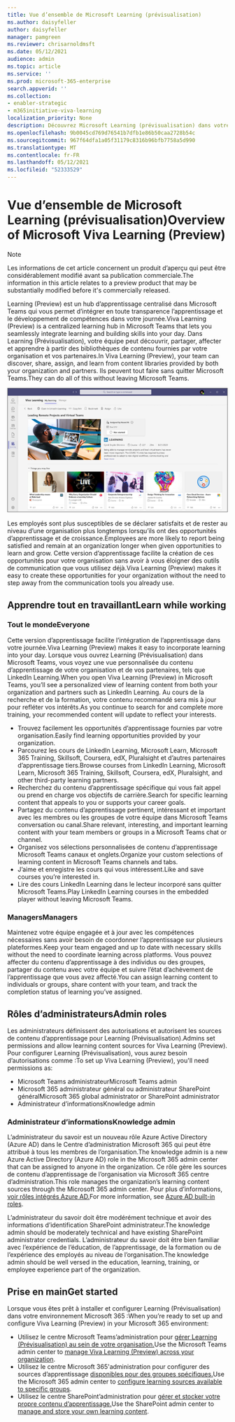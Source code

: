 ```yaml
---
title: Vue d’ensemble de Microsoft Learning (prévisualisation)
ms.author: daisyfeller
author: daisyfeller
manager: pamgreen
ms.reviewer: chrisarnoldmsft
ms.date: 05/12/2021
audience: admin
ms.topic: article
ms.service: ''
ms.prod: microsoft-365-enterprise
search.appverid: ''
ms.collection:
- enabler-strategic
- m365initiative-viva-learning
localization_priority: None
description: Découvrez Microsoft Learning (prévisualisation) dans votre environnement Microsoft 365 web.
ms.openlocfilehash: 9b0045cd769d76541b7dfb1e86b50caa2728b54c
ms.sourcegitcommit: 967f64dfa1a05f31179c8316b96bfb7758a5d990
ms.translationtype: MT
ms.contentlocale: fr-FR
ms.lasthandoff: 05/12/2021
ms.locfileid: "52333529"
---
```

# <a name="overview-of-microsoft-viva-learning-preview"></a><span data-ttu-id="bd34c-103">Vue d’ensemble de Microsoft Learning (prévisualisation)</span><span class="sxs-lookup"><span data-stu-id="bd34c-103">Overview of Microsoft Viva Learning (Preview)</span></span> 

> [!NOTE]
> <span data-ttu-id="bd34c-104">Les informations de cet article concernent un produit d’aperçu qui peut être considérablement modifié avant sa publication commerciale.</span><span class="sxs-lookup"><span data-stu-id="bd34c-104">The information in this article relates to a preview product that may be substantially modified before it's commercially released.</span></span> 

<span data-ttu-id="bd34c-105">Learning (Preview) est un hub d’apprentissage centralisé dans Microsoft Teams qui vous permet d’intégrer en toute transparence l’apprentissage et le développement de compétences dans votre journée.</span><span class="sxs-lookup"><span data-stu-id="bd34c-105">Viva Learning (Preview) is a centralized learning hub in Microsoft Teams that lets you seamlessly integrate learning and building skills into your day.</span></span> <span data-ttu-id="bd34c-106">Dans Learning (Prévisualisation), votre équipe peut découvrir, partager, affecter et apprendre à partir des bibliothèques de contenu fournies par votre organisation et vos partenaires.</span><span class="sxs-lookup"><span data-stu-id="bd34c-106">In Viva Learning (Preview), your team can discover, share, assign, and learn from content libraries provided by both your organization and partners.</span></span> <span data-ttu-id="bd34c-107">Ils peuvent tout faire sans quitter Microsoft Teams.</span><span class="sxs-lookup"><span data-stu-id="bd34c-107">They can do all of this without leaving Microsoft Teams.</span></span>

   ![Capture d’écran de la page d’accueil De Learning (Prévisualisation) Teams.](../media/learning/learning-home-teams.png)
 
<span data-ttu-id="bd34c-109">Les employés sont plus susceptibles de se déclarer satisfaits et de rester au niveau d’une organisation plus longtemps lorsqu’ils ont des opportunités d’apprentissage et de croissance.</span><span class="sxs-lookup"><span data-stu-id="bd34c-109">Employees are more likely to report being satisfied and remain at an organization longer when given opportunities to learn and grow.</span></span> <span data-ttu-id="bd34c-110">Cette version d’apprentissage facilite la création de ces opportunités pour votre organisation sans avoir à vous éloigner des outils de communication que vous utilisez déjà.</span><span class="sxs-lookup"><span data-stu-id="bd34c-110">Viva Learning (Preview) makes it easy to create these opportunities for your organization without the need to step away from the communication tools you already use.</span></span>

## <a name="learn-while-working"></a><span data-ttu-id="bd34c-111">Apprendre tout en travaillant</span><span class="sxs-lookup"><span data-stu-id="bd34c-111">Learn while working</span></span>

### <a name="everyone"></a><span data-ttu-id="bd34c-112">Tout le monde</span><span class="sxs-lookup"><span data-stu-id="bd34c-112">Everyone</span></span>

<span data-ttu-id="bd34c-113">Cette version d’apprentissage facilite l’intégration de l’apprentissage dans votre journée.</span><span class="sxs-lookup"><span data-stu-id="bd34c-113">Viva Learning (Preview) makes it easy to incorporate learning into your day.</span></span> <span data-ttu-id="bd34c-114">Lorsque vous ouvrez Learning (Prévisualisation) dans Microsoft Teams, vous voyez une vue personnalisée du contenu d’apprentissage de votre organisation et de vos partenaires, tels que LinkedIn Learning.</span><span class="sxs-lookup"><span data-stu-id="bd34c-114">When you open Viva Learning (Preview) in Microsoft Teams, you’ll see a personalized view of learning content from both your organization and partners such as LinkedIn Learning.</span></span> <span data-ttu-id="bd34c-115">Au cours de la recherche et de la formation, votre contenu recommandé sera mis à jour pour refléter vos intérêts.</span><span class="sxs-lookup"><span data-stu-id="bd34c-115">As you continue to search for and complete more training, your recommended content will update to reflect your interests.</span></span>

- <span data-ttu-id="bd34c-116">Trouvez facilement les opportunités d’apprentissage fournies par votre organisation.</span><span class="sxs-lookup"><span data-stu-id="bd34c-116">Easily find learning opportunities provided by your organization.</span></span>
- <span data-ttu-id="bd34c-117">Parcourez les cours de LinkedIn Learning, Microsoft Learn, Microsoft 365 Training, Skillsoft, Coursera, edX, Pluralsight et d’autres partenaires d’apprentissage tiers.</span><span class="sxs-lookup"><span data-stu-id="bd34c-117">Browse courses from LinkedIn Learning, Microsoft Learn, Microsoft 365 Training, Skillsoft, Coursera, edX, Pluralsight, and other third-party learning partners.</span></span>
- <span data-ttu-id="bd34c-118">Recherchez du contenu d’apprentissage spécifique qui vous fait appel ou prend en charge vos objectifs de carrière.</span><span class="sxs-lookup"><span data-stu-id="bd34c-118">Search for specific learning content that appeals to you or supports your career goals.</span></span>
- <span data-ttu-id="bd34c-119">Partagez du contenu d’apprentissage pertinent, intéressant et important avec les membres ou les groupes de votre équipe dans Microsoft Teams conversation ou canal.</span><span class="sxs-lookup"><span data-stu-id="bd34c-119">Share relevant, interesting, and important learning content with your team members or groups in a Microsoft Teams chat or channel.</span></span>
- <span data-ttu-id="bd34c-120">Organisez vos sélections personnalisées de contenu d’apprentissage Microsoft Teams canaux et onglets.</span><span class="sxs-lookup"><span data-stu-id="bd34c-120">Organize your custom selections of learning content in Microsoft Teams channels and tabs.</span></span>
- <span data-ttu-id="bd34c-121">J’aime et enregistre les cours qui vous intéressent.</span><span class="sxs-lookup"><span data-stu-id="bd34c-121">Like and save courses you’re interested in.</span></span>
- <span data-ttu-id="bd34c-122">Lire des cours LinkedIn Learning dans le lecteur incorporé sans quitter Microsoft Teams.</span><span class="sxs-lookup"><span data-stu-id="bd34c-122">Play LinkedIn Learning courses in the embedded player without leaving Microsoft Teams.</span></span>

### <a name="managers"></a><span data-ttu-id="bd34c-123">Managers</span><span class="sxs-lookup"><span data-stu-id="bd34c-123">Managers</span></span>

<span data-ttu-id="bd34c-124">Maintenez votre équipe engagée et à jour avec les compétences nécessaires sans avoir besoin de coordonner l’apprentissage sur plusieurs plateformes.</span><span class="sxs-lookup"><span data-stu-id="bd34c-124">Keep your team engaged and up to date with necessary skills without the need to coordinate learning across platforms.</span></span> <span data-ttu-id="bd34c-125">Vous pouvez affecter du contenu d’apprentissage à des individus ou des groupes, partager du contenu avec votre équipe et suivre l’état d’achèvement de l’apprentissage que vous avez affecté.</span><span class="sxs-lookup"><span data-stu-id="bd34c-125">You can assign learning content to individuals or groups, share content with your team, and track the completion status of learning you’ve assigned.</span></span>

## <a name="admin-roles"></a><span data-ttu-id="bd34c-126">Rôles d’administrateurs</span><span class="sxs-lookup"><span data-stu-id="bd34c-126">Admin roles</span></span>

<span data-ttu-id="bd34c-127">Les administrateurs définissent des autorisations et autorisent les sources de contenu d’apprentissage pour Learning (Prévisualisation).</span><span class="sxs-lookup"><span data-stu-id="bd34c-127">Admins set permissions and allow learning content sources for Viva Learning (Preview).</span></span> <span data-ttu-id="bd34c-128">Pour configurer Learning (Prévisualisation), vous aurez besoin d’autorisations comme :</span><span class="sxs-lookup"><span data-stu-id="bd34c-128">To set up Viva Learning (Preview), you'll need permissions as:</span></span>

- <span data-ttu-id="bd34c-129">Microsoft Teams administrateur</span><span class="sxs-lookup"><span data-stu-id="bd34c-129">Microsoft Teams admin</span></span>
- <span data-ttu-id="bd34c-130">Microsoft 365 administrateur général ou administrateur SharePoint général</span><span class="sxs-lookup"><span data-stu-id="bd34c-130">Microsoft 365 global administrator or SharePoint administrator</span></span>
- <span data-ttu-id="bd34c-131">Administrateur d’informations</span><span class="sxs-lookup"><span data-stu-id="bd34c-131">Knowledge admin</span></span>

### <a name="knowledge-admin"></a><span data-ttu-id="bd34c-132">Administrateur d’informations</span><span class="sxs-lookup"><span data-stu-id="bd34c-132">Knowledge admin</span></span>

<span data-ttu-id="bd34c-133">L’administrateur du savoir est un nouveau rôle Azure Active Directory (Azure AD) dans le Centre d’administration Microsoft 365 qui peut être attribué à tous les membres de l’organisation.</span><span class="sxs-lookup"><span data-stu-id="bd34c-133">The knowledge admin is a new Azure Active Directory (Azure AD) role in the Microsoft 365 admin center that can be assigned to anyone in the organization.</span></span> <span data-ttu-id="bd34c-134">Ce rôle gère les sources de contenu d’apprentissage de l’organisation via Microsoft 365 centre d’administration.</span><span class="sxs-lookup"><span data-stu-id="bd34c-134">This role manages the organization’s learning content sources through the Microsoft 365 admin center.</span></span> <span data-ttu-id="bd34c-135">Pour plus d’informations, [voir rôles intégrés Azure AD.](/azure/active-directory/roles/permissions-reference#knowledge-administrator)</span><span class="sxs-lookup"><span data-stu-id="bd34c-135">For more information, see [Azure AD built-in roles](/azure/active-directory/roles/permissions-reference#knowledge-administrator).</span></span>

<span data-ttu-id="bd34c-136">L’administrateur du savoir doit être modérément technique et avoir des informations d’identification SharePoint administrateur.</span><span class="sxs-lookup"><span data-stu-id="bd34c-136">The knowledge admin should be moderately technical and have existing SharePoint administrator credentials.</span></span> <span data-ttu-id="bd34c-137">L’administrateur du savoir doit être bien familiar avec l’expérience de l’éducation, de l’apprentissage, de la formation ou de l’expérience des employés au niveau de l’organisation.</span><span class="sxs-lookup"><span data-stu-id="bd34c-137">The knowledge admin should be well versed in the education, learning, training, or employee experience part of the organization.</span></span>

## <a name="get-started"></a><span data-ttu-id="bd34c-138">Prise en main</span><span class="sxs-lookup"><span data-stu-id="bd34c-138">Get started</span></span>

<span data-ttu-id="bd34c-139">Lorsque vous êtes prêt à installer et configurer Learning (Prévisualisation) dans votre environnement Microsoft 365 :</span><span class="sxs-lookup"><span data-stu-id="bd34c-139">When you’re ready to set up and configure Viva Learning (Preview) in your Microsoft 365 environment:</span></span>

- <span data-ttu-id="bd34c-140">Utilisez le centre Microsoft Teams’administration pour [gérer Learning (Prévisualisation) au sein de votre organisation.](set-up-teams-admin-center.md)</span><span class="sxs-lookup"><span data-stu-id="bd34c-140">Use the Microsoft Teams admin center to [manage Viva Learning (Preview) across your organization](set-up-teams-admin-center.md).</span></span>
- <span data-ttu-id="bd34c-141">Utilisez le centre Microsoft 365'administration pour configurer des sources d’apprentissage [disponibles pour des groupes spécifiques.](content-sources-365-admin-center.md)</span><span class="sxs-lookup"><span data-stu-id="bd34c-141">Use the Microsoft 365 admin center to [configure learning sources available to specific groups](content-sources-365-admin-center.md).</span></span>
- <span data-ttu-id="bd34c-142">Utilisez le centre SharePoint’administration pour [gérer et stocker votre propre contenu d’apprentissage.](configure-sharepoint-content-source.md)</span><span class="sxs-lookup"><span data-stu-id="bd34c-142">Use the SharePoint admin center to [manage and store your own learning content](configure-sharepoint-content-source.md).</span></span>




